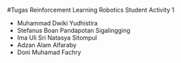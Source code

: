 #Tugas Reinforcement Learning Robotics Student Activity 1
- Muhammad Dwiki Yudhistira
- Stefanus Boan Pandapotan Sigalingging
- Ima Uli Sri Natasya Sitompul
- Adzan Alam Alfaraby
- Doni Muhamad Fachry
